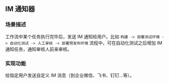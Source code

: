 ## IM 通知器

### 场景描述

工作流中某个任务执行完毕后，发送 IM 通知给用户。比如 `构建 -> 部署测试环境 -> 自动化测试 -> 人工审核 -> 部署预发布环境` 流程中，可在自动化测试之后增加 IM 通知任务，通知审核人前来审核。

### 实现功能

给指定用户发送自定义 IM 消息（到企业微信、飞书、钉钉...等）。
